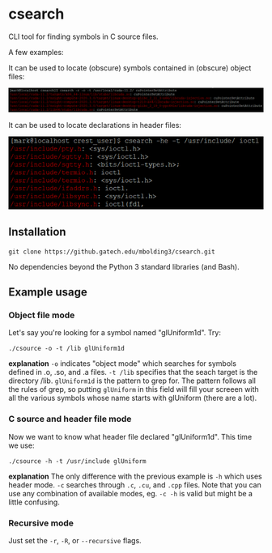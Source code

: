 # csearch
CLI tool for finding symbols in C source files.

A few examples:

It can be used to locate (obscure) symbols contained in (obscure) object files:

![Sample image 1](https://github.com/sn1572/csearch/blob/master/pics/csearch-3.PNG?raw=true)

It can be used to locate declarations in header files:

![Sample image 2](https://github.com/sn1572/csearch/blob/master/pics/csearch-2.PNG?raw=true)

## Installation

```
git clone https://github.gatech.edu/mbolding3/csearch.git
```

No dependencies beyond the Python 3 standard libraries (and Bash).

## Example usage

### Object file mode

Let's say you're looking for a symbol named "glUniform1d". Try:
```
./csource -o -t /lib glUniform1d
```
**explanation**
`-o` indicates "object mode" which searches for symbols defined in .o, .so, and .a files. `-t /lib` specifies that the seach target is the directory /lib. `glUniform1d` is the pattern to grep for. The pattern follows all the rules of grep, so putting `glUniform` in this field will fill your screeen with all the various symbols whose name starts with glUniform (there are a lot).

### C source and header file mode

Now we want to know what header file declared "glUniform1d". This time we use:
```
./csource -h -t /usr/include glUniform
```
**explanation**
The only difference with the previous example is `-h` which uses header mode. `-c` searches through `.c`, `.cu`, and `.cpp` files. Note that you can use any combination of available modes, eg. `-c -h` is valid but might be a little confusing.

### Recursive mode

Just set the `-r`, `-R`, or `--recursive` flags.
